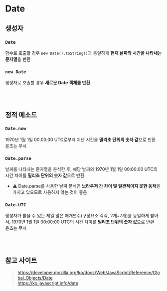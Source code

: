 # Date

## 생성자

### `Date`

함수로 호출할 경우 `new Date().toString()`과 동일하게 **현재 날짜와 시간을 나타내는 문자열**을 반환

### `new Date`

생성자로 호출할 경우 **새로운 Date 객체를 반환**

<br><br>

## 정적 메소드

### `Date.now`

1970년 1월 1일 00:00:00 UTC로부터 지난 시간을 **밀리초 단위의 숫자 값**으로 반환   
윤초는 무시

### `Date.parse`

날짜를 나타내는 문자열을 분석한 후, 해당 날짜와 1970년 1월 1일 00:00:00 UTC의 시간 차이를 **밀리초 단위의 숫자 값**으로 반환

* ⚠️ Date.parse를 사용한 날짜 분석은 **브라우저 간 차이 및 일관적이지 못한 동작**을 가지고 있으므로 사용하지 않는 것이 좋음 

### `Date.UTC`

생성자가 받을 수 있는 제일 많은 매개변수(구성요소 각각, 2개~7개)를 동일하게 받아서, 
1970년 1월 1일 00:00:00 UTC의 시간 차이를 **밀리초 단위의 숫자 값**으로 반환  
윤초는 무시

<br><br>

## 참고 사이트

> https://developer.mozilla.org/ko/docs/Web/JavaScript/Reference/Global_Objects/Date  
> https://ko.javascript.info/date  
